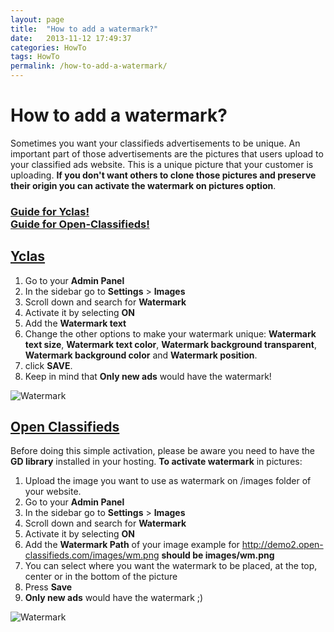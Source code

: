 ```yaml
---
layout: page
title:  "How to add a watermark?"
date:   2013-11-12 17:49:37
categories: HowTo
tags: HowTo
permalink: /how-to-add-a-watermark/
---
```

# How to add a watermark?

Sometimes you want your classifieds advertisements to be unique. An important part of those advertisements are the pictures that users upload to your classified ads website. This is a unique picture that your customer is uploading. **If you don't want others to clone those pictures and preserve their origin you can activate the watermark on pictures option**.

### [Guide for Yclas!](#yc) <br>[Guide for Open-Classifieds!](#oc)


## <a name="yc"></a>[Yclas](http://yclas.com/)

1. Go to your **Admin Panel**
2. In the sidebar go to **Settings** > **Images**
3. Scroll down and search for **Watermark**
4. Activate it by selecting **ON**
5. Add the **Watermark text**
6. Change the other options to make your watermark unique: **Watermark text size**, **Watermark text color**, **Watermark background transparent**, **Watermark background color** and **Watermark position**.
7. click **SAVE**.
8. Keep in mind that **Only new ads** would have the watermark!

![Watermark](http://docs.yclas.com/images/watermark2.png)


## <a name="oc"></a>[Open Classifieds](http://open-classifieds.com)

Before doing this simple activation, please be aware you need to have the **GD library** installed in your hosting. **To activate watermark** in pictures: 

1. Upload the image you want to use as watermark on /images folder of your website.
2. Go to your **Admin Panel**
3. In the sidebar go to **Settings** > **Images**
4. Scroll down and search for **Watermark**
5. Activate it by selecting **ON**
6. Add the **Watermark Path** of your image example for http://demo2.open-classifieds.com/images/wm.png **should be images/wm.png**
7. You can select where you want the watermark to be placed, at the top, center or in the bottom of the picture
8. Press **Save**
9. **Only new ads** would have the watermark ;)

![Watermark](http://open-classifieds.com/wp-content/uploads/2013/11/Watermark.png)

<!--title: How to add a watermark?
link: http://open-classifieds.com/2013/11/12/how-to-add-a-watermark/
author: admin
description: 
post_id: 10151
created: 2013/11/12 18:49:37
created_gmt: 2013/11/12 17:49:37
comment_status: open
post_name: how-to-add-a-watermark
status: publish
post_type: post-->